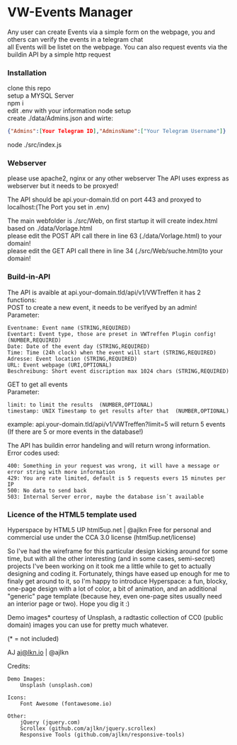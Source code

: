 # VW-Events Manager
 Any user can create Events via a simple form on the webpage, you and others can verify the events in a telegram chat  
 all Events will be listet on the webpage.
 You can also request events via the buildin API by a simple http request

 ### Installation
 clone this repo  
 setup a MYSQL Server  
 npm i  
 edit .env with your information
 node setup  
 create ./data/Admins.json and wirte:  
 ```json
 {"Admins":[Your Telegram ID],"AdminsName":["Your Telegram Username"]}
  ```
 node ./src/index.js


### Webserver
please use apache2, nginx or any other webserver
The API uses express as webserver but it needs to be proxyed!  
  
The API should be api.your-domain.tld on port 443 and proxyed to localhost:(The Port you set in .env)  
  
The main webfolder is ./src/Web, on first startup it will create index.html based on ./data/Vorlage.html  
please edit the POST API call there in line 63 (./data/Vorlage.html) to your domain!  
please edit the GET API call there in line 34 (./src/Web/suche.html)to your domain!  

### Build-in-API
The API is avaible at api.your-domain.tld/api/v1/VWTreffen it has 2 functions:  
POST to create a new event, it needs to be verifyed by an admin!  
Parameter:
```
Eventname: Event name (STRING,REQUIRED)
Eventart: Event type, those are preset in VWTreffen Plugin config! (NUMBER,REQUIRED)
Date: Date of the event day (STRING,REQUIRED)
Time: Time (24h clock) when the event will start (STRING,REQUIRED)
Adresse: Event location (STRING,REQUIRED)
URL: Event webpage (URI,OPTIONAL)
Beschreibung: Short event discription max 1024 chars (STRING,REQUIRED)
```
  
GET to get all events  
Parameter:
```
limit: to limit the results  (NUMBER,OPTIONAL)
timestamp: UNIX Timestamp to get results after that  (NUMBER,OPTIONAL)
```
example: api.your-domain.tld/api/v1/VWTreffen?limit=5 will return 5 events (If there are 5 or more events in the database!)  

The API has buildin error handeling and will return wrong information.  
Error codes used:
```
400: Something in your request was wrong, it will have a message or error string with more information
429: You are rate limited, default is 5 requests evers 15 minutes per IP
500: No data to send back
503: Internal Server error, maybe the database isn´t available
```


### Licence of the HTML5 template used
Hyperspace by HTML5 UP
html5up.net | @ajlkn
Free for personal and commercial use under the CCA 3.0 license (html5up.net/license)


So I've had the wireframe for this particular design kicking around for some time, but with all
the other interesting (and in some cases, semi-secret) projects I've been working on it took me
a little while to get to actually designing and coding it. Fortunately, things have eased up
enough for me to finaly get around to it, so I'm happy to introduce Hyperspace: a fun, blocky,
one-page design with a lot of color, a bit of animation, and an additional "generic" page template
(because hey, even one-page sites usually need an interior page or two). Hope you dig it :)

Demo images* courtesy of Unsplash, a radtastic collection of CC0 (public domain) images
you can use for pretty much whatever.

(* = not included)

AJ
aj@lkn.io | @ajlkn


Credits:

	Demo Images:
		Unsplash (unsplash.com)

	Icons:
		Font Awesome (fontawesome.io)

	Other:
		jQuery (jquery.com)
		Scrollex (github.com/ajlkn/jquery.scrollex)
		Responsive Tools (github.com/ajlkn/responsive-tools)
